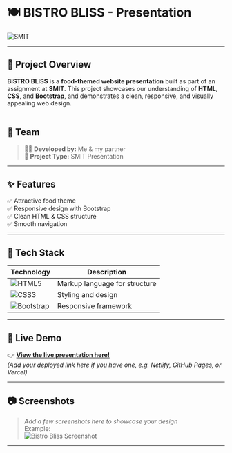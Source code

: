 # 🍽️ BISTRO BLISS - Presentation

![SMIT](https://img.shields.io/badge/SMIT-Project-blueviolet?style=for-the-badge)

---

## 📌 Project Overview

**BISTRO BLISS** is a **food-themed website presentation** built as part of an assignment at **SMIT**. This project showcases our understanding of **HTML**, **CSS**, and **Bootstrap**, and demonstrates a clean, responsive, and visually appealing web design.  
<br>

## 👫 Team

> 👩‍💻 **Developed by:** Me & my partner  
> 📅 **Project Type:** SMIT Presentation

---

## ✨ Features

✅ Attractive food theme  
✅ Responsive design with Bootstrap  
✅ Clean HTML & CSS structure  
✅ Smooth navigation  

---

## 🧩 Tech Stack

| Technology | Description |
| ---------- | ------------ |
| ![HTML5](https://img.shields.io/badge/HTML-5-E34F26?style=flat-square&logo=html5&logoColor=white) | Markup language for structure |
| ![CSS3](https://img.shields.io/badge/CSS-3-1572B6?style=flat-square&logo=css3&logoColor=white) | Styling and design |
| ![Bootstrap](https://img.shields.io/badge/Bootstrap-5-7952B3?style=flat-square&logo=bootstrap&logoColor=white) | Responsive framework |

---

## 🔗 Live Demo

👉 **[View the live presentation here!](#)**  
_(Add your deployed link here if you have one, e.g. Netlify, GitHub Pages, or Vercel)_

---

## 📷 Screenshots

> _Add a few screenshots here to showcase your design_  
> Example:  
> ![Bistro Bliss Screenshot](#)

---

